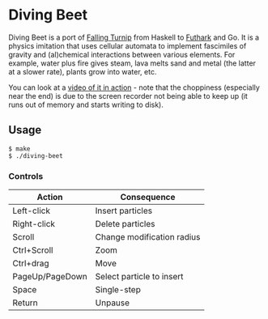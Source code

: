 # Diving Beet

Diving Beet is a port of [Falling
Turnip](https://github.com/tranma/falling-turnip) from Haskell to
[Futhark](https://futhark-lang.org) and Go.  It is a physics imitation
that uses cellular automata to implement fascimiles of gravity and
(al)chemical interactions between various elements.  For example,
water plus fire gives steam, lava melts sand and metal (the latter at
a slower rate), plants grow into water, etc.

You can look at a [video of it in
action](http://sigkill.dk/junk/diving-beet.webm) - note that the
choppiness (especially near the end) is due to the screen recorder not
being able to keep up (it runs out of memory and starts writing to
disk).

## Usage

```
$ make
$ ./diving-beet
```

### Controls

| Action | Consequence |
| --- | --- |
| Left-click | Insert particles |
| Right-click | Delete particles |
| Scroll | Change modification radius |
| Ctrl+Scroll | Zoom |
| Ctrl+drag | Move |
| PageUp/PageDown | Select particle to insert |
| Space | Single-step |
| Return | Unpause |
